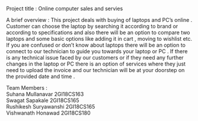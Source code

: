 Project title : Online computer sales and servies 

A brief overview :
                   This project deals with buying of laptops and PC’s online . Customer can choose the laptop by searching it according to brand or according to specifications and also there will be an option to compare two laptops and some basic options like adding it in cart , moving to wishlist etc. If you are confused or don’t know about laptops there will be an option to connect to our technician to guide you towards your laptop or PC . If there is any technical issue faced by our customers or if they need any further changes in the laptop or PC there is an option of services where they just need to upload the invoice and our technician will be at your doorstep on the provided date and time . 
                   
Team Members :                                     
Suhana Mullanavar      2GI18CS163          
Swagat Sapakale        2GI18CS165              
Rushikesh Suryawanshi  2GI18CS165                
Vishwanath Honawad     2GI18CS180           
